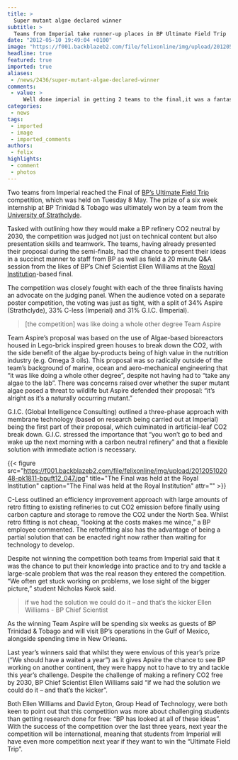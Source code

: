 ```yaml
---
title: >
  Super mutant algae declared winner
subtitle: >
  Teams from Imperial take runner-up places in BP Ultimate Field Trip
date: "2012-05-10 19:49:04 +0100"
image: "https://f001.backblazeb2.com/file/felixonline/img/upload/201205102047-pk1811-2.png"
headline: true
featured: true
imported: true
aliases:
 - /news/2436/super-mutant-algae-declared-winner
comments:
 - value: >
     Well done imperial in getting 2 teams to the final,it was a fantastic evening for everyone involved and a special thanks to all at BP for making Team Aspires very hard and sometimes almost impossible task come to a deserved fruition, to Simas, Guy and last and certainly not least Edward ,A magnificent achievement well done Lads get the Passports looked out.
categories:
 - news
tags:
 - imported
 - image
 - imported_comments
authors:
 - felix
highlights:
 - comment
 - photos
---
```


Two teams from Imperial reached the Final of [BP’s Ultimate Field Trip](http://www.bp.com/extendedsectiongenericarticle.do?categoryId=9032498&contentId=7065301) competition, which was held on Tuesday 8 May. The prize of a six week internship at BP Trinidad & Tobago was ultimately won by a team from the [University of Strathclyde](http://www.strath.ac.uk/).

Tasked with outlining how they would make a BP refinery CO2 neutral by 2030, the competition was judged not just on technical content but also presentation skills and teamwork. The teams, having already presented their proposal during the semi-finals, had the chance to present their ideas in a succinct manner to staff from BP as well as field a 20 minute Q&A session from the likes of BP’s Chief Scientist Ellen Williams at the [Royal Institution](http://www.rigb.org)-based final.

The competition was closely fought with each of the three finalists having an advocate on the judging panel. When the audience voted on a separate poster competition, the voting was just as tight, with a split of 34% Aspire (Strathclyde), 33% C-less (Imperial) and 31% G.I.C. (Imperial).

> [the competition] was like doing a whole other degree
> Team Aspire

Team Aspire’s proposal was based on the use of Algae-based bioreactors housed in Lego-brick inspired green houses to break down the CO2, with the side benefit of the algae by-products being of high value in the nutrition industry (e.g. Omega 3 oils). This proposal was so radically outside of the team’s background of marine, ocean and aero-mechanical engineering that “it was like doing a whole other degree”, despite not having had to “take any algae to the lab”. There was concerns raised over whether the super mutant algae posed a threat to wildlife but Aspire defended their proposal: “it’s alright as it’s a naturally occurring mutant.”

G.I.C. (Global Intelligence Consulting) outlined a three-phase approach with membrane technology (based on research being carried out at Imperial) being the first part of their proposal, which culminated in artificial-leaf CO2 break down. G.I.C. stressed the importance that “you won’t go to bed and wake up the next morning with a carbon neutral refinery” and that a flexible solution with immediate action is necessary.

{{< figure src="https://f001.backblazeb2.com/file/felixonline/img/upload/201205102048-pk1811-bpuft12_047.jpg" title="The Final was held at the Royal Institution" caption="The Final was held at the Royal Institution" attr="" >}}

C-Less outlined an efficiency improvement approach with large amounts of retro fitting to existing refineries to cut CO2 emission before finally using carbon capture and storage to remove the CO2 under the North Sea. Whilst retro fitting is not cheap, “looking at the costs makes me wince,” a BP employee commented. The retrofitting also has the advantage of being a partial solution that can be enacted right now rather than waiting for technology to develop.

Despite not winning the competition both teams from Imperial said that it was the chance to put their knowledge into practice and to try and tackle a large-scale problem that was the real reason they entered the competition. “We often get stuck working on problems, we lose sight of the bigger picture,” student Nicholas Kwok said.

> if we had the solution we could do it – and that’s the kicker
> Ellen Williams - BP Chief Scientist

As the winning Team Aspire will be spending six weeks as guests of BP Trinidad & Tobago and will visit BP’s operations in the Gulf of Mexico, alongside spending time in New Orleans.

Last year’s winners said that whilst they were envious of this year’s prize (“We should have a waited a year”) as it gives Apsire the chance to see BP working on another continent, they were happy not to have to try and tackle this year’s challenge. Despite the challenge of making a refinery CO2 free by 2030, BP Chief Scientist Ellen Williams said “if we had the solution we could do it – and that’s the kicker”.

Both Ellen Williams and David Eyton, Group Head of Technology, were both keen to point out that this competition was more about challenging students than getting research done for free: “BP has looked at all of these ideas”. With the success of the competition over the last three years, next year the competition will be international, meaning that students from Imperial will have even more competition next year if they want to win the “Ultimate Field Trip”.
